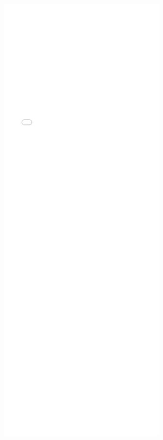 ---
---

<iframe src="/mrrobust/docs/helpfiles/mrratio-html" width="100%" style="height: 100em; border: none">
</iframe>

